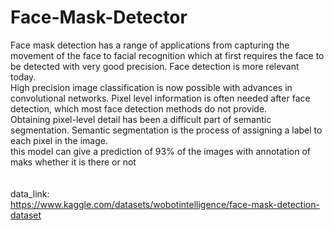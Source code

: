 # Face-Mask-Detector

Face mask detection has a range of applications from capturing the movement of the face to facial recognition which at first requires the face to be detected with very good precision. Face detection is more relevant today.
</br>
High precision image classification is now possible with advances in convolutional networks. Pixel level information is often needed after face detection, which most face detection methods do not provide.
</br>
Obtaining pixel-level detail has been a difficult part of semantic segmentation. Semantic segmentation is the process of assigning a label to each pixel in the image.
</br>
this model can give a prediction of 93% of the images with annotation of maks whether it is there or not  
</br>
</br>
data_link:
</br>
https://www.kaggle.com/datasets/wobotintelligence/face-mask-detection-dataset
